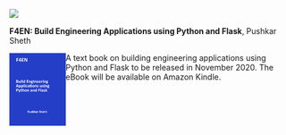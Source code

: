 <img src="https://img.shields.io/badge/F4EN-Build%20Engineering%20Applications%20using%20Python%20and%20Flask-blue" align="left"/> </br>

**F4EN: Build Engineering Applications using Python and Flask**, Pushkar Sheth

<img src="images/f4en_bookcover.png" width="20%" alt="Front cover" align="left"/>

A text book on building engineering applications using Python and Flask to
be released in November 2020. The eBook will be available on Amazon Kindle.
